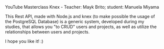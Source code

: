 YouTube Masterclass Knex - Teacher: Mayk Brito; student: Manuela Miyama

This Rest API, made with Node.js and knex (to make possible the usage of the PostgreSQL Database) is a generic system, developed during my studies, that allows you "to CRUD" users and projects, as well as utilize the relationships between users and projects.

I hope you like it! :)


